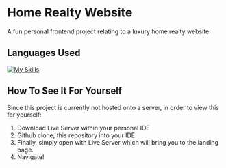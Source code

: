 # Home Realty Website
A fun personal frontend project relating to a luxury home realty website.

## Languages Used
[![My Skills](https://skillicons.dev/icons?i=js,html,css)](https://skillicons.dev)

## How To See It For Yourself
Since this project is currently not hosted onto a server, in order to view this for yourself:
1. Download Live Server within your personal IDE
2. Github clone; this repository into your IDE
3. Finally, simply open with Live Server which will bring you to the landing page.
4. Navigate!

